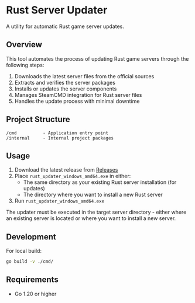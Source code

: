 # Rust Server Updater

A utility for automatic Rust game server updates.

## Overview

This tool automates the process of updating Rust game servers through the following steps:

1. Downloads the latest server files from the official sources
2. Extracts and verifies the server packages
3. Installs or updates the server components
4. Manages SteamCMD integration for Rust server files
5. Handles the update process with minimal downtime

## Project Structure

```
/cmd          - Application entry point
/internal     - Internal project packages
```

## Usage

1. Download the latest release from [Releases](https://github.com/USERNAME/rust_updater/releases)
2. Place `rust_updater_windows_amd64.exe` in either:
   - The same directory as your existing Rust server installation (for updates)
   - The directory where you want to install a new Rust server
3. Run `rust_updater_windows_amd64.exe`

The updater must be executed in the target server directory - either where an existing server is located or where you want to install a new server.

## Development

For local build:

```bash
go build -v ./cmd/
```

## Requirements

- Go 1.20 or higher
